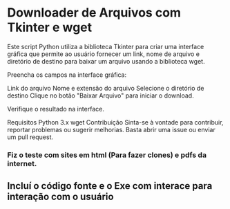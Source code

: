 # Downloader de Arquivos com Tkinter e wget

Este script Python utiliza a biblioteca Tkinter para criar uma interface gráfica que permite ao usuário fornecer um link, nome de arquivo e diretório de destino para baixar um arquivo usando a biblioteca wget.

Preencha os campos na interface gráfica:

Link do arquivo
Nome e extensão do arquivo
Selecione o diretório de destino
Clique no botão "Baixar Arquivo" para iniciar o download.

Verifique o resultado na interface.

Requisitos
Python 3.x
wget
Contribuição
Sinta-se à vontade para contribuir, reportar problemas ou sugerir melhorias. Basta abrir uma issue ou enviar um pull request.


### Fiz o teste com sites em html (Para fazer clones) e pdfs da internet.

## Incluí o código fonte e o Exe com interace para interação com o usuário

